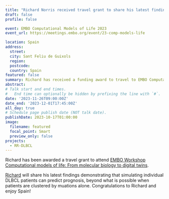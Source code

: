 ```yaml
---
title: "Richard Norris received travel grant to share his latest findings at EMBO in Spain."
draft: false
profile: false 

event: EMBO Computational Models of Life 2023
event_url: https://meetings.embo.org/event/23-comp-models-life

location: Spain
address:
  street:
  city: Sant Feliu de Guixols
  region: 
  postcode: 
  country: Spain
featured: false
summary: Richard has received a funding award to travel to EMBO Computational Models of Life 2023 and to share his latest findings in Spain.
abstract: 
# Talk start and end times.
#   End time can optionally be hidden by prefixing the line with `#`.
date: '2023-11-26T09:00:00Z'
date_end: '2023-12-01T17:45:00Z'
all_day: true
# Schedule page publish date (NOT talk date).
publishDate: 2023-10-17T01:00:00
image:
  filename: featured
  focal_point: Smart
  preview_only: false
projects:
  - RR-DLBCL
---
```

Richard has been awarded a travel grant to attend [ EMBO Workshop Computational models of life: From molecular biology to digital twins](https://meetings.embo.org/event/23-comp-models-life).

[Richard](../../authors/richard) will share his latest findings demonstrating that simulating individual DLBCL patients can predict prognosis, beyond what is possible when patients are clustered by muations alone. Congratulations to Richard and enjoy Spain!
